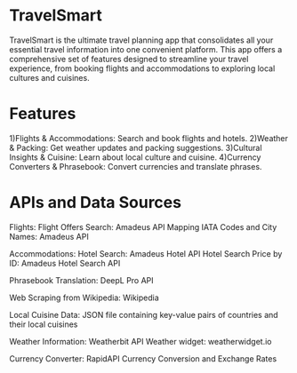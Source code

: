 # TravelSmart
TravelSmart is the ultimate travel planning app that consolidates all your essential travel information into one convenient platform. This app offers a comprehensive set of features designed to streamline your travel experience, from booking flights and accommodations to exploring local cultures and cuisines.

# Features
1)Flights & Accommodations: Search and book flights and hotels.
2)Weather & Packing: Get weather updates and packing suggestions.
3)Cultural Insights & Cuisine: Learn about local culture and cuisine.
4)Currency Converters & Phrasebook: Convert currencies and translate phrases.

# APIs and Data Sources
Flights:
Flight Offers Search: Amadeus API
Mapping IATA Codes and City Names: Amadeus API

Accommodations:
Hotel Search: Amadeus Hotel API
Hotel Search Price by ID: Amadeus Hotel Search API

Phrasebook Translation: 
DeepL Pro API

Web Scraping from Wikipedia: 
Wikipedia

Local Cuisine Data: 
JSON file containing key-value pairs of countries and their local cuisines

Weather Information: 
Weatherbit API
Weather widget: 
weatherwidget.io

Currency Converter: 
RapidAPI Currency Conversion and Exchange Rates

